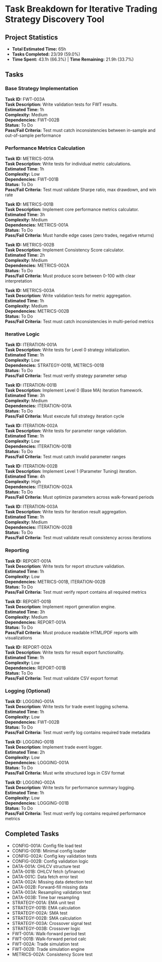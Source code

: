 # Task Breakdown for Iterative Trading Strategy Discovery Tool
## Project Statistics

- **Total Estimated Time:** 65h
- **Tasks Completed:** 23/39 (59.0%)
- **Time Spent:** 43.1h (66.3%) | **Time Remaining:** 21.9h (33.7%)

## Tasks

### Base Strategy Implementation

**Task ID:** FWT-003A  
**Task Description:** Write validation tests for FWT results.  
**Estimated Time:** 1h  
**Complexity:** Medium  
**Dependencies:** FWT-002B  
**Status:** To Do  
**Pass/Fail Criteria:** Test must catch inconsistencies between in-sample and out-of-sample performance

### Performance Metrics Calculation

**Task ID:** METRICS-001A  
**Task Description:** Write tests for individual metric calculations.  
**Estimated Time:** 1h  
**Complexity:** Low  
**Dependencies:** FWT-001B  
**Status:** To Do  
**Pass/Fail Criteria:** Test must validate Sharpe ratio, max drawdown, and win rate

**Task ID:** METRICS-001B  
**Task Description:** Implement core performance metrics calculator.  
**Estimated Time:** 3h  
**Complexity:** Medium  
**Dependencies:** METRICS-001A  
**Status:** To Do  
**Pass/Fail Criteria:** Must handle edge cases (zero trades, negative returns)


**Task ID:** METRICS-002B  
**Task Description:** Implement Consistency Score calculator.  
**Estimated Time:** 2h  
**Complexity:** Medium  
**Dependencies:** METRICS-002A  
**Status:** To Do  
**Pass/Fail Criteria:** Must produce score between 0-100 with clear interpretation

**Task ID:** METRICS-003A  
**Task Description:** Write validation tests for metric aggregation.  
**Estimated Time:** 1h  
**Complexity:** Medium  
**Dependencies:** METRICS-002B  
**Status:** To Do  
**Pass/Fail Criteria:** Test must catch inconsistencies in multi-period metrics

### Iterative Logic

**Task ID:** ITERATION-001A  
**Task Description:** Write tests for Level 0 strategy initialization.  
**Estimated Time:** 1h  
**Complexity:** Low  
**Dependencies:** STRATEGY-001B, METRICS-001B  
**Status:** To Do  
**Pass/Fail Criteria:** Test must verify strategy parameter setup

**Task ID:** ITERATION-001B  
**Task Description:** Implement Level 0 (Base MA) iteration framework.  
**Estimated Time:** 3h  
**Complexity:** Medium  
**Dependencies:** ITERATION-001A  
**Status:** To Do  
**Pass/Fail Criteria:** Must execute full strategy iteration cycle

**Task ID:** ITERATION-002A  
**Task Description:** Write tests for parameter range validation.  
**Estimated Time:** 1h  
**Complexity:** Low  
**Dependencies:** ITERATION-001B  
**Status:** To Do  
**Pass/Fail Criteria:** Test must catch invalid parameter ranges

**Task ID:** ITERATION-002B  
**Task Description:** Implement Level 1 (Parameter Tuning) iteration.  
**Estimated Time:** 4h  
**Complexity:** High  
**Dependencies:** ITERATION-002A  
**Status:** To Do  
**Pass/Fail Criteria:** Must optimize parameters across walk-forward periods

**Task ID:** ITERATION-003A  
**Task Description:** Write tests for iteration result aggregation.  
**Estimated Time:** 1h  
**Complexity:** Medium  
**Dependencies:** ITERATION-002B  
**Status:** To Do  
**Pass/Fail Criteria:** Test must validate result consistency across iterations

### Reporting

**Task ID:** REPORT-001A  
**Task Description:** Write tests for report structure validation.  
**Estimated Time:** 1h  
**Complexity:** Low  
**Dependencies:** METRICS-001B, ITERATION-002B  
**Status:** To Do  
**Pass/Fail Criteria:** Test must verify report contains all required metrics

**Task ID:** REPORT-001B  
**Task Description:** Implement report generation engine.  
**Estimated Time:** 3h  
**Complexity:** Medium  
**Dependencies:** REPORT-001A  
**Status:** To Do  
**Pass/Fail Criteria:** Must produce readable HTML/PDF reports with visualizations

**Task ID:** REPORT-002A  
**Task Description:** Write tests for result export functionality.  
**Estimated Time:** 1h  
**Complexity:** Low  
**Dependencies:** REPORT-001B  
**Status:** To Do  
**Pass/Fail Criteria:** Test must validate CSV export format

### Logging (Optional)

**Task ID:** LOGGING-001A  
**Task Description:** Write tests for trade event logging schema.  
**Estimated Time:** 1h  
**Complexity:** Low  
**Dependencies:** FWT-002B  
**Status:** To Do  
**Pass/Fail Criteria:** Test must verify log contains required trade metadata

**Task ID:** LOGGING-001B  
**Task Description:** Implement trade event logger.  
**Estimated Time:** 2h  
**Complexity:** Low  
**Dependencies:** LOGGING-001A  
**Status:** To Do  
**Pass/Fail Criteria:** Must write structured logs in CSV format

**Task ID:** LOGGING-002A  
**Task Description:** Write tests for performance summary logging.  
**Estimated Time:** 1h  
**Complexity:** Low  
**Dependencies:** LOGGING-001B  
**Status:** To Do  
**Pass/Fail Criteria:** Test must verify log contains required performance metrics

## Completed Tasks
- CONFIG-001A: Config file load test
- CONFIG-001B: Minimal config loader
- CONFIG-002A: Config key validation tests
- CONFIG-002B: Config validation logic
- DATA-001A: OHLCV structure test
- DATA-001B: OHLCV fetch (yfinance)
- DATA-001C: Data fetch error test
- DATA-002A: Missing data detection test
- DATA-002B: Forward-fill missing data
- DATA-003A: Resampling validation test
- DATA-003B: Time bar resampling
- STRATEGY-001A: EMA unit test
- STRATEGY-001B: EMA calculation
- STRATEGY-002A: SMA test
- STRATEGY-002B: SMA calculation
- STRATEGY-003A: Crossover signal test
- STRATEGY-003B: Crossover logic
- FWT-001A: Walk-forward period test
- FWT-001B: Walk-forward period calc
- FWT-002A: Trade simulation test
- FWT-002B: Trade simulation engine
- METRICS-002A: Consistency Score test
